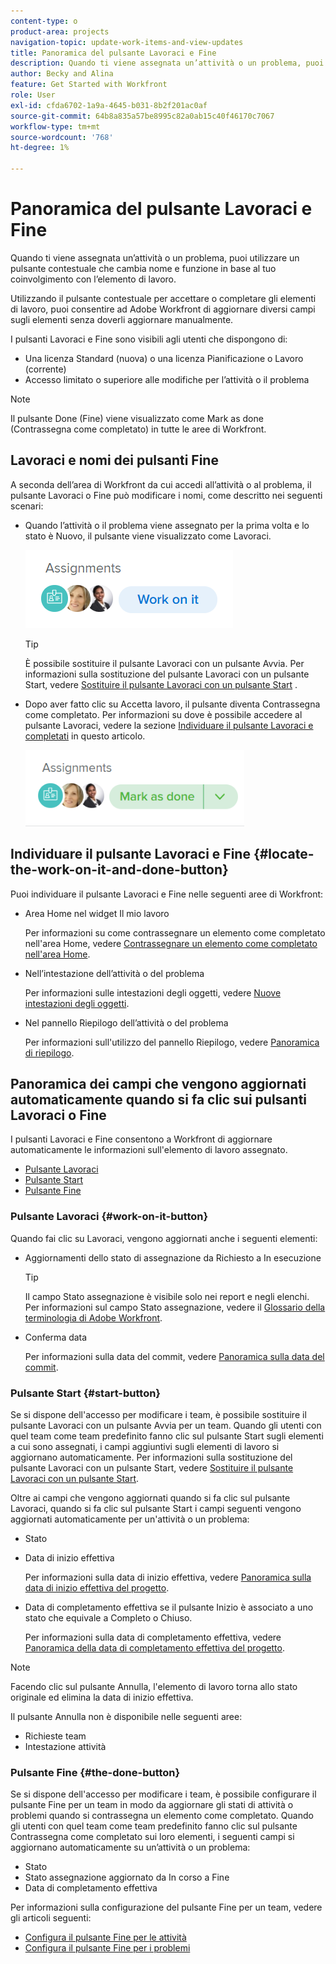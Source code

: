 ```yaml
---
content-type: o
product-area: projects
navigation-topic: update-work-items-and-view-updates
title: Panoramica del pulsante Lavoraci e Fine
description: Quando ti viene assegnata un’attività o un problema, puoi utilizzare un pulsante contestuale che cambia nome e funzione in base al tuo coinvolgimento con l’elemento di lavoro.
author: Becky and Alina
feature: Get Started with Workfront
role: User
exl-id: cfda6702-1a9a-4645-b031-8b2f201ac0af
source-git-commit: 64b8a835a57be8995c82a0ab15c40f46170c7067
workflow-type: tm+mt
source-wordcount: '768'
ht-degree: 1%

---
```


# Panoramica del pulsante Lavoraci e Fine

Quando ti viene assegnata un’attività o un problema, puoi utilizzare un pulsante contestuale che cambia nome e funzione in base al tuo coinvolgimento con l’elemento di lavoro.

Utilizzando il pulsante contestuale per accettare o completare gli elementi di lavoro, puoi consentire ad Adobe Workfront di aggiornare diversi campi sugli elementi senza doverli aggiornare manualmente.

I pulsanti Lavoraci e Fine sono visibili agli utenti che dispongono di:

* Una licenza Standard (nuova) o una licenza Pianificazione o Lavoro (corrente)
* Accesso limitato o superiore alle modifiche per l’attività o il problema

>[!NOTE]
>
>Il pulsante Done (Fine) viene visualizzato come Mark as done (Contrassegna come completato) in tutte le aree di Workfront.

## Lavoraci e nomi dei pulsanti Fine

A seconda dell’area di Workfront da cui accedi all’attività o al problema, il pulsante Lavoraci o Fine può modificare i nomi, come descritto nei seguenti scenari:

* Quando l’attività o il problema viene assegnato per la prima volta e lo stato è Nuovo, il pulsante viene visualizzato come Lavoraci.

  ![](assets/nwe-work-on-it-button.png)

  >[!TIP]
  >
  >È possibile sostituire il pulsante Lavoraci con un pulsante Avvia. Per informazioni sulla sostituzione del pulsante Lavoraci con un pulsante Start, vedere [Sostituire il pulsante Lavoraci con un pulsante Start](../../people-teams-and-groups/create-and-manage-teams/work-on-it-button-to-start-button.md) .

* Dopo aver fatto clic su Accetta lavoro, il pulsante diventa Contrassegna come completato. Per informazioni su dove è possibile accedere al pulsante Lavoraci, vedere la sezione [Individuare il pulsante Lavoraci e completati](#locate-the-work-on-it-and-done-button) in questo articolo.

  ![](assets/nwe-mark-as-done-button-350x122.png)


<!--If you are not the only one assigned to the task or issue and you are accessing your work item from the My Work widget in the Home area, the button changes to Done with my part.

  ![](assets/home-left-done-with-my-part-button-350x184.png)-->

## Individuare il pulsante Lavoraci e Fine {#locate-the-work-on-it-and-done-button}

Puoi individuare il pulsante Lavoraci e Fine nelle seguenti aree di Workfront:

* Area Home nel widget Il mio lavoro

  Per informazioni su come contrassegnare un elemento come completato nell&#39;area Home, vedere [Contrassegnare un elemento come completato nell&#39;area Home](../../workfront-basics/using-home/using-the-home-area/mark-item-done-in-home.md).

* Nell’intestazione dell’attività o del problema

  Per informazioni sulle intestazioni degli oggetti, vedere [Nuove intestazioni degli oggetti](../../workfront-basics/the-new-workfront-experience/new-object-headers.md).

* Nel pannello Riepilogo dell’attività o del problema

  Per informazioni sull&#39;utilizzo del pannello Riepilogo, vedere [Panoramica di riepilogo](../../workfront-basics/the-new-workfront-experience/summary-overview.md).

## Panoramica dei campi che vengono aggiornati automaticamente quando si fa clic sui pulsanti Lavoraci o Fine

I pulsanti Lavoraci e Fine consentono a Workfront di aggiornare automaticamente le informazioni sull&#39;elemento di lavoro assegnato.

* [Pulsante Lavoraci](#work-on-it-button)
* [Pulsante Start](#start-button)
* [Pulsante Fine](#the-done-button)

### Pulsante Lavoraci {#work-on-it-button}

Quando fai clic su Lavoraci, vengono aggiornati anche i seguenti elementi:

* Aggiornamenti dello stato di assegnazione da Richiesto a In esecuzione

  >[!TIP]
  >
  >Il campo Stato assegnazione è visibile solo nei report e negli elenchi. Per informazioni sul campo Stato assegnazione, vedere il [Glossario della terminologia di Adobe Workfront](../../workfront-basics/navigate-workfront/workfront-navigation/workfront-terminology-glossary.md).

* Conferma data

  Per informazioni sulla data del commit, vedere [Panoramica sulla data del commit](../../manage-work/projects/updating-work-in-a-project/overview-of-commit-dates.md).

### Pulsante Start {#start-button}

Se si dispone dell&#39;accesso per modificare i team, è possibile sostituire il pulsante Lavoraci con un pulsante Avvia per un team. Quando gli utenti con quel team come team predefinito fanno clic sul pulsante Start sugli elementi a cui sono assegnati, i campi aggiuntivi sugli elementi di lavoro si aggiornano automaticamente. Per informazioni sulla sostituzione del pulsante Lavoraci con un pulsante Start, vedere [Sostituire il pulsante Lavoraci con un pulsante Start](../../people-teams-and-groups/create-and-manage-teams/work-on-it-button-to-start-button.md).

Oltre ai campi che vengono aggiornati quando si fa clic sul pulsante Lavoraci, quando si fa clic sul pulsante Start i campi seguenti vengono aggiornati automaticamente per un&#39;attività o un problema:

* Stato
* Data di inizio effettiva

  Per informazioni sulla data di inizio effettiva, vedere [Panoramica sulla data di inizio effettiva del progetto](../../manage-work/projects/planning-a-project/project-actual-start-date.md).

* Data di completamento effettiva se il pulsante Inizio è associato a uno stato che equivale a Completo o Chiuso.

  Per informazioni sulla data di completamento effettiva, vedere [Panoramica della data di completamento effettiva del progetto](../../manage-work/projects/planning-a-project/project-actual-completion-date.md).

>[!NOTE]
>
>Facendo clic sul pulsante Annulla, l&#39;elemento di lavoro torna allo stato originale ed elimina la data di inizio effettiva.
>
>Il pulsante Annulla non è disponibile nelle seguenti aree:
>
>* Richieste team
>* Intestazione attività
>

### Pulsante Fine {#the-done-button}

Se si dispone dell&#39;accesso per modificare i team, è possibile configurare il pulsante Fine per un team in modo da aggiornare gli stati di attività o problemi quando si contrassegna un elemento come completato. Quando gli utenti con quel team come team predefinito fanno clic sul pulsante Contrassegna come completato sui loro elementi, i seguenti campi si aggiornano automaticamente su un’attività o un problema:

* Stato
* Stato assegnazione aggiornato da In corso a Fine
* Data di completamento effettiva

Per informazioni sulla configurazione del pulsante Fine per un team, vedere gli articoli seguenti:

* [Configura il pulsante Fine per le attività](../../people-teams-and-groups/create-and-manage-teams/configure-the-done-button-for-tasks.md)
* [Configura il pulsante Fine per i problemi](../../people-teams-and-groups/create-and-manage-teams/configure-the-done-button-for-issues.md)
